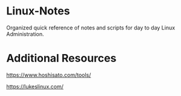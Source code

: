 # Linux-Notes
 Organized quick reference of notes and scripts for day to day Linux Administration.

# Additional Resources


https://www.hoshisato.com/tools/

https://lukeslinux.com/
